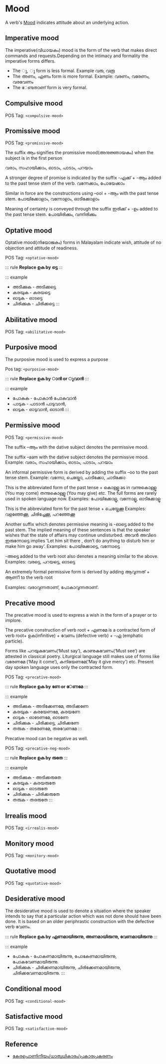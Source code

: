 # Mood

A verb's [Mood](https://en.wikipedia.org/wiki/Grammatical_mood) indicates attitude about an underlying action.

## Imperative mood

The imperative(വിധായകം) mood is the form of the verb that makes direct commands and requests.Depending on the intimacy and formality the imperative forms differs.

* The ു,  ൂ form is less formal. Example വരു, വരൂ
* The അണം, ഏണം form is more formal. Example: വരണം, വരേണം, വരവേണം
* The േണ്ടതാണ് form is very formal.

## Compulsive mood

POS Tag: `<compulsive-mood>`
## Promissive mood

POS Tag: `<promissive-mood>`

The suffix ആം signifies the promissive mood(അനുജ്ഞായകം) when the subject is in the first person

വരാം, സഹായിക്കാം, ഓടാം, പാടാം, പറയാം

A stronger degree of promise is indicated by the suffix -ഏക്ക് + -ആം added to the past tense stem of the verb. വന്നേക്കാം, പോയേക്കാം

Similar in force are the constructions using –ool + -ആം with the past tense stem. പോയിക്കോളാം, വന്നോളാം, ഓടിക്കോളാം

Meaning of certainty is conveyed through the suffix ഇരിക്ക് + -ഉം added to the past tense stem. പോയിരിക്കും, വന്നിരിക്കും

## Optative mood

Optative mood(നിയോജകം) forms in Malayalam indicate wish, attitude of no objection and attitude of readiness.

POS Tag: `<optative-mood>`

::: rule
**Replace ഉക by ട്ടെ**
:::

::: example

* അടിക്കുക - അടിക്കട്ടെ
* കരയുക - കരയട്ടെ
* ഓടുക - ഓടട്ടെ
* ചിരിക്കുക - ചിരിക്കട്ടെ
:::

## Abilitative mood

POS Tag: `<abilitative-mood>`
## Purposive mood

The purposive mood is used to express a purpose

Pos tag: `<purposive-mood>`

::: rule
**Replace ഉക by ാൻ or ുവാൻ**
:::

::: example

* പോകുക - പോകാൻ പോകുവാൻ
* പാടുക  - പാടാൻ പാടുവാൻ,
* ഓടുക  - ഓടുവാൻ, ഓടാൻ
:::

## Permissive mood

POS Tag: `<permissive-mood>`

The suffix –ആം with the dative subject denotes the permissive mood.

The suffix –aam with the dative subject denotes the permissive mood.
Example: വരാം, സഹായിക്കാം, ഓടാം, പാടാം, പറയാം

An informal permissive form is derived by adding the suffix –oo to the past tense stem.
Example: വന്നോ, ചെയ്തോ, പാടിക്കോ, ചാടിക്കോ

This is the abbreviated form of the past tense + കൊള്ളൂ as in വന്നുകൊള്ളൂ (You may come) തന്നുകൊള്ളൂ (You may give) etc. The full forms are rarely used in spoken language now.
Examples: പോയിക്കോളൂ, വന്നോളൂ, ഓടിക്കോളൂ

This is the abbreviated form for the past tense + ചെയ്തേക്കൂ
Examples: വളഞ്ഞേക്കൂ, ചിരിച്ചേക്കൂ, പറഞ്ഞേക്കൂ

Another suffix which denotes permissive meaning is -ഓട്ടെ added to the past stem. The implied meaning of these sentences is that the speaker wishes that the state of affairs may continue undisturbed. അവൻ അവിടെ ഇരുന്നോട്ടെ implies ‘Let him sit there , don’t do anything to disturb him or make him go away’.
Examples: പോയിക്കോട്ടെ, വന്നോട്ടെ

-അട്ടെ added to the verb root also denotes a meaning similar to the above.
Examples: വരട്ടെ, പറയട്ടെ, ഓടട്ടെ

An extremely formal permissive form is derived by adding ആവുന്നത് + ആണ്1 to the verb root

Examples: വരാവുന്നതാണ്, പോകാവുന്നതാണ്.

## Precative mood

The precative mood is used to express a wish in the form of a prayer or to implore.

The precative construction of verb root + ഏണമേ is a contracted form of verb root+ ഉക(infinitive) + വേണം (defective verb) + -ഏ (emphatic particle).

Forms like പറയുകവേണം(‘Must say’), കാണുകവേണം(‘Must see’) are attested in classical poetry. Liturgical language still makes use of forms like വരേണമേ (‘May it come’), കനിയേണമേ(‘May it give mercy’) etc. Present day spoken language uses only the contracted form.

POS Tag: `<precative-mood>`

::: rule
**Replace ഉക by ണേ or േണമേ**
:::

::: example

* അടിക്കുക - അടിക്കേണമേ, അടിക്കണേ
* കരയുക - കരയേണമേ, കരയണേ
* ഓടുക - ഓടേണമേ, ഓടണേ
* ചിരിക്കുക - ചിരിക്കട്ടെ, ചിരിക്കണേ
* തരുക - തരേണമേ, തരവേണമേ
:::

Precative mood can be negative as well.

POS Tag: `<precative-neg-mood>`


::: rule
**Replace ഉക by രുതേ**
:::

::: example

* അടിക്കുക - അടിക്കരുതേ
* കരയുക - കരയരുതേ
* ഓടുക - ഓടരുതേ
* ചിരിക്കുക - ചിരിക്കരുതേ
* തരുക - തരരുതേ
:::

## Irrealis mood

POS Tag: `<irrealis-mood>`

## Monitory mood

POS Tag: `<monitory-mood>`
## Quotative mood

POS Tag: `<quotative-mood>`
## Desiderative mood

The desiderative mood is used to denote a situation where the speaker intends to say that a particular action which was not done should have been done. It is based on an older periphrastic construction with the defective verb വേണം.

::: rule
**Replace ഉക by ഏണമായിരുന്നു, അണമായിരുന്നു, വേണമായിരുന്നു**
:::

::: example

* പോകുക - പോകണമായിരുന്നു, പോകേണമായിരുന്നു, പോകവേണമായിരുന്നു.
* ചിരിക്കുക - ചിരിക്കണമായിരുന്നു, ചിരിക്കേണമായിരുന്നു, ചിരിക്കവേണമായിരുന്നു.
:::

## Conditional mood

POS Tag: `<conditional-mood>`

## Satisfactive mood

POS Tag: `<satisfactive-mood>`

## Reference

* [കേരളപാണിനീയം/ധാത്വധികാരം/പ്രകാരപ്രകരണം](https://ml.wikisource.org/wiki/%E0%B4%95%E0%B5%87%E0%B4%B0%E0%B4%B3%E0%B4%AA%E0%B4%BE%E0%B4%A3%E0%B4%BF%E0%B4%A8%E0%B5%80%E0%B4%AF%E0%B4%82/%E0%B4%A7%E0%B4%BE%E0%B4%A4%E0%B5%8D%E0%B4%B5%E0%B4%A7%E0%B4%BF%E0%B4%95%E0%B4%BE%E0%B4%B0%E0%B4%82/%E0%B4%AA%E0%B5%8D%E0%B4%B0%E0%B4%95%E0%B4%BE%E0%B4%B0%E0%B4%AA%E0%B5%8D%E0%B4%B0%E0%B4%95%E0%B4%B0%E0%B4%A3%E0%B4%82)